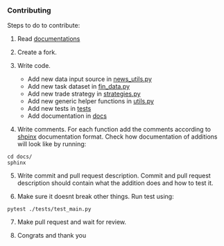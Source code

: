 
### Contributing

Steps to do to contribute:
1. Read [documentations](atradebot.readthedocs.io)
2. Create a fork.
3. Write code.
   - Add new data input source in [news_utils.py](https://github.com/Andrechang/Atradebot/blob/main/src/atradebot/news_utils.py)
   - Add new task dataset in [fin_data.py](https://github.com/Andrechang/Atradebot/blob/main/src/atradebot/fin_data.py)
   - Add new trade strategy in [strategies.py](https://github.com/Andrechang/Atradebot/blob/main/src/atradebot/strategies.py)
   - Add new generic helper functions in [utils.py](https://github.com/Andrechang/Atradebot/blob/main/src/atradebot/utils.py)
   - Add new tests in [tests](https://github.com/Andrechang/Atradebot/tree/main/tests)
   - Add documentation in [docs](https://github.com/Andrechang/Atradebot/tree/main/docs)
        
4. Write comments.
For each function add the comments according to [shpinx](https://www.sphinx-doc.org/en/master/) documentation format.
Check how documentation of additions will look like by running:
```
cd docs/
sphinx
```

5. Write commit and pull request description.
Commit and pull request description should contain what the addition does and how to test it.

6. Make sure it doesnt break other things.
Run test using:
```
pytest ./tests/test_main.py
```

7. Make pull request and wait for review.

8. Congrats and thank you
